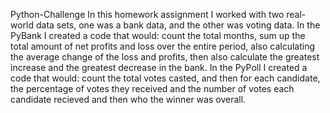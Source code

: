 Python-Challenge
In this homework assignment I worked with two real-world data sets,
one was a bank data, and the other was voting data. 
In the PyBank I created a code that would: count the total months, sum up the 
total amount of net profits and loss over the entire period, also calculating 
the average change of the loss and profits, then also calculate the greatest increase 
and the greatest decrease in the bank.
In the PyPoll I created a code that would: count the total votes casted, 
and then for each candidate, the percentage of votes they received and the number of votes 
each candidate recieved and then who the winner was overall. 

